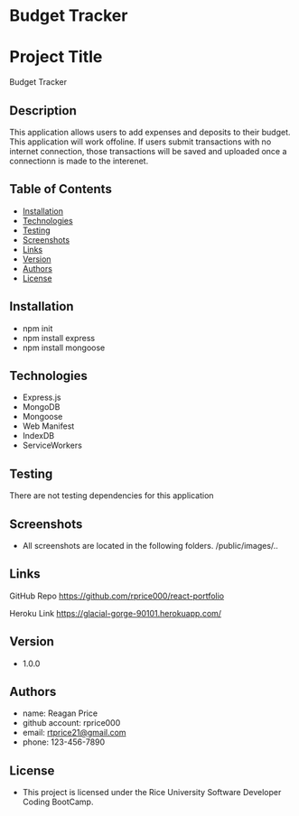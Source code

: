 # Budget Tracker


# Project Title
Budget Tracker

## Description
This application allows users to add expenses and deposits to their budget.  This application will work offoline.  If users submit transactions with no internet connection, those transactions will be saved and uploaded once a connectionn is made to the interenet.  


## Table of Contents
* [Installation](#installation)
* [Technologies](#technologies)
* [Testing](#testing)
* [Screenshots](#screenshots)
* [Links](#links)
* [Version](#version)
* [Authors](#authors)
* [License](#license)

## Installation
- npm init
- npm install express
- npm install mongoose

## Technologies
- Express.js
- MongoDB
- Mongoose
- Web Manifest
- IndexDB
- ServiceWorkers

## Testing
There are not testing dependencies for this application

## Screenshots
- All screenshots are located in the following folders.
/public/images/..

## Links
GitHub Repo
https://github.com/rprice000/react-portfolio

Heroku Link
https://glacial-gorge-90101.herokuapp.com/


## Version

- 1.0.0

## Authors

- name: Reagan Price
- github account: rprice000
- email: rtprice21@gmail.com
- phone: 123-456-7890

## License

- This project is licensed under the Rice University Software Developer Coding BootCamp.
